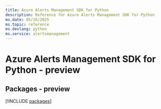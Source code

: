 ```yaml
---
title: Azure Alerts Management SDK for Python
description: Reference for Azure Alerts Management SDK for Python
ms.date: 05/16/2025
ms.topic: reference
ms.devlang: python
ms.service: alertsmanagement
---
```

# Azure Alerts Management SDK for Python - preview
## Packages - preview
[!INCLUDE [packages](alerts-management-index.md)]